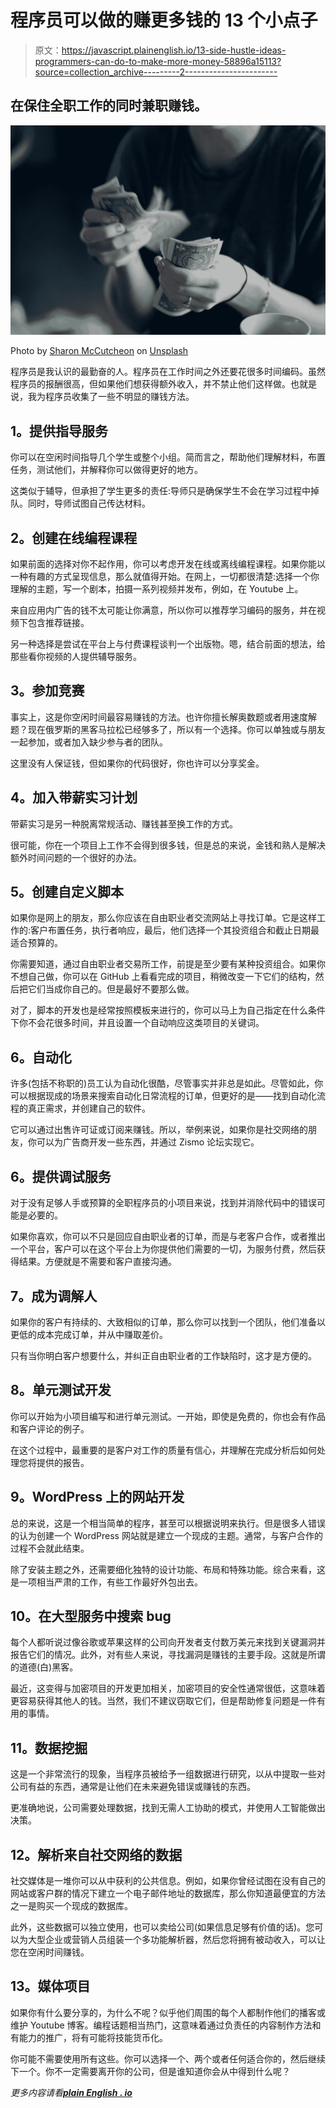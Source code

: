 # 程序员可以做的赚更多钱的 13 个小点子

> 原文：<https://javascript.plainenglish.io/13-side-hustle-ideas-programmers-can-do-to-make-more-money-58896a15113?source=collection_archive---------2----------------------->

## 在保住全职工作的同时兼职赚钱。

![](img/74cc688af46ec1f92dcafa6cb65edc18.png)

Photo by [Sharon McCutcheon](https://unsplash.com/@sharonmccutcheon?utm_source=medium&utm_medium=referral) on [Unsplash](https://unsplash.com?utm_source=medium&utm_medium=referral)

程序员是我认识的最勤奋的人。程序员在工作时间之外还要花很多时间编码。虽然程序员的报酬很高，但如果他们想获得额外收入，并不禁止他们这样做。也就是说，我为程序员收集了一些不明显的赚钱方法。

## **1。提供指导服务**

你可以在空闲时间指导几个学生或整个小组。简而言之，帮助他们理解材料，布置任务，测试他们，并解释你可以做得更好的地方。

这类似于辅导，但承担了学生更多的责任:导师只是确保学生不会在学习过程中掉队。同时，导师试图自己传达材料。

## **2。创建在线编程课程**

如果前面的选择对你不起作用，你可以考虑开发在线或离线编程课程。如果你能以一种有趣的方式呈现信息，那么就值得开始。在网上，一切都很清楚:选择一个你理解的主题，写一个剧本，拍摄一系列视频并发布，例如，在 Youtube 上。

来自应用内广告的钱不太可能让你满意，所以你可以推荐学习编码的服务，并在视频下包含推荐链接。

另一种选择是尝试在平台上与付费课程谈判一个出版物。嗯，结合前面的想法，给那些看你视频的人提供辅导服务。

## **3。参加竞赛**

事实上，这是你空闲时间最容易赚钱的方法。也许你擅长解奥数题或者用速度解题？现在俄罗斯的黑客马拉松已经够多了，所以有一个选择。你可以单独或与朋友一起参加，或者加入缺少参与者的团队。

这里没有人保证钱，但如果你的代码很好，你也许可以分享奖金。

## **4。加入带薪实习计划**

带薪实习是另一种脱离常规活动、赚钱甚至换工作的方式。

很可能，你在一个项目上工作不会得到很多钱，但是总的来说，金钱和熟人是解决额外时间问题的一个很好的办法。

## **5。创建自定义脚本**

如果你是网上的朋友，那么你应该在自由职业者交流网站上寻找订单。它是这样工作的:客户布置任务，执行者响应，最后，他们选择一个其投资组合和截止日期最适合预算的。

你需要知道，通过自由职业者交易所工作，前提是至少要有某种投资组合。如果你不想自己做，你可以在 GitHub 上看看完成的项目，稍微改变一下它们的结构，然后把它们当成你自己的。但是最好不要那么做。

对了，脚本的开发也是经常按照模板来进行的，你可以马上为自己指定在什么条件下你不会花很多时间，并且设置一个自动响应这类项目的关键词。

## **6。自动化**

许多(包括不称职的)员工认为自动化很酷，尽管事实并非总是如此。尽管如此，你可以根据现成的场景来搜索自动化日常流程的订单，但更好的是——找到自动化流程的真正需求，并创建自己的软件。

它可以通过出售许可证或订阅来赚钱。所以，举例来说，如果你是社交网络的朋友，你可以为广告商开发一些东西，并通过 Zismo 论坛实现它。

## **6。提供调试服务**

对于没有足够人手或预算的全职程序员的小项目来说，找到并消除代码中的错误可能是必要的。

如果你喜欢，你可以不只是回应自由职业者的订单，而是与老客户合作，或者推出一个平台，客户可以在这个平台上为你提供他们需要的一切，为服务付费，然后获得结果。方便就是不需要和客户直接沟通。

## **7。成为调解人**

如果你的客户有持续的、大致相似的订单，那么你可以找到一个团队，他们准备以更低的成本完成订单，并从中赚取差价。

只有当你明白客户想要什么，并纠正自由职业者的工作缺陷时，这才是方便的。

## **8。单元测试开发**

你可以开始为小项目编写和进行单元测试。一开始，即使是免费的，你也会有作品和客户评论的例子。

在这个过程中，最重要的是客户对工作的质量有信心，并理解在完成分析后如何处理您将提供的报告。

## **9。WordPress 上的网站开发**

总的来说，这是一个相当简单的程序，甚至可以根据说明来执行。但是很多人错误的认为创建一个 WordPress 网站就是建立一个现成的主题。通常，与客户合作的过程不会就此结束。

除了安装主题之外，还需要细化独特的设计功能、布局和特殊功能。综合来看，这是一项相当严肃的工作，有些工作最好外包出去。

## **10。在大型服务中搜索 bug**

每个人都听说过像谷歌或苹果这样的公司向开发者支付数万美元来找到关键漏洞并报告它们的情况。此外，对有些人来说，寻找漏洞是赚钱的主要手段。这就是所谓的道德(白)黑客。

最近，这变得与加密项目的开发更加相关，加密项目的安全性通常很低，这意味着更容易获得其他人的钱。当然，我们不建议窃取它们，但是帮助修复问题是一件有用的事情。

## **11。数据挖掘**

这是一个非常流行的现象，当程序员被给予一组数据进行研究，以从中提取一些对公司有益的东西，通常是让他们在未来避免错误或赚钱的东西。

更准确地说，公司需要处理数据，找到无需人工协助的模式，并使用人工智能做出决策。

## **12。解析来自社交网络的数据**

社交媒体是一堆你可以从中获利的公共信息。例如，如果你曾经试图在没有自己的网站或客户群的情况下建立一个电子邮件地址的数据库，那么你知道最便宜的方法之一是购买一个现成的数据库。

此外，这些数据可以独立使用，也可以卖给公司(如果信息足够有价值的话)。您可以为大型企业或营销人员组装一个多功能解析器，然后您将拥有被动收入，可以让您在空闲时间赚钱。

## **13。媒体项目**

如果你有什么要分享的，为什么不呢？似乎他们周围的每个人都制作他们的播客或维护 Youtube 博客。编程话题相当热门，这意味着通过负责任的内容制作方法和有能力的推广，将有可能将技能货币化。

你可能不需要使用所有这些。你可以选择一个、两个或者任何适合你的，然后继续下一个。你不一定需要离开你的公司，但是谁知道你会从中得到什么呢？

*更多内容请看*[***plain English . io***](http://plainenglish.io)